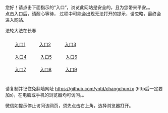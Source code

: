 您好！请点击下面指示的“入口”，浏览此网站是安全的，且为您带来平安。。 <br/>
点击入口后，请耐心等待， 过程中可能会出现无法打开的提示，请忽略，最终会进入网站. </br>

法轮大法在长春<br/>
<div style="padding:10px"><a style="margin:20px" target="_blank" href="https://d3nnj2dkk7jtbe.cloudfront.net/2Qpsp?vaswvi" id="ccLink1" rel="nofollow">入口1</a> <a target="_blank" style="margin:20px" href="https://d1xdzp9c6rrzrh.cloudfront.net/2Qpsp?gnagk" id="ccLink2" rel="nofollow">入口2</a> <a style="margin:20px" target="_blank" href="https://d3qly7dv95n92b.cloudfront.net/2Qpsp?axkyaby" id="ccLink3" rel="nofollow">入口3</a></div>

<div style="padding:10px" ><a style="margin:20px" target="_blank" href="https://d3nnj2dkk7jtbe.cloudfront.net/2Qpsp?vaswvi" id="ccLink4" rel="nofollow">入口4</a> <a style="margin:20px" href="https://d1xdzp9c6rrzrh.cloudfront.net/2Qpsp?gnagk" target="_blank" id="ccLink5" rel="nofollow">入口5</a> <a style="margin:20px" href="https://d3qly7dv95n92b.cloudfront.net/2Qpsp?axkyaby" target="_blank" id="ccLink6" rel="nofollow">入口6</a></div>

<div style="padding:10px"><a style="margin:20px" target="_blank" href="https://d3nnj2dkk7jtbe.cloudfront.net/2Qpsp?vaswvi" id="ccLink7" rel="nofollow">入口7</a> <a style="margin:20px" href="https://d1xdzp9c6rrzrh.cloudfront.net/2Qpsp?gnagk" target="_blank" id="ccLink8" rel="nofollow">入口8</a> <a style="margin:20px" target="_blank" href="https://d3qly7dv95n92b.cloudfront.net/2Qpsp?axkyaby" id="ccLink9" rel="nofollow">入口9</a></div>

<br/>



请复制并记住免翻墙网址 https://github.com/yntd/changchunzx (http后一定要加s)，在电脑或手机的浏览器均可访问。。<br/>

微信如提示停止访问该网页，须先点击右上角，选择浏览器打开。
